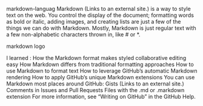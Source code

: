 markdown-languag
Markdown (Links to an external site.) is a way to style text on the web. You control the display of the document; formatting words as bold or italic, adding images, and creating lists are just a few of the things we can do with Markdown. Mostly, Markdown is just regular text with a few non-alphabetic characters thrown in, like # or *.

markdown logo

I learned :
How the Markdown format makes styled collaborative editing easy
How Markdown differs from traditional formatting approaches
How to use Markdown to format text
How to leverage GitHub’s automatic Markdown rendering
How to apply GitHub’s unique Markdown extensions
You can use Markdown most places around GitHub:
Gists (Links to an external site.)
Comments in Issues and Pull Requests
Files with the .md or .markdown extension
For more information, see “Writing on GitHub” in the GitHub Help.
